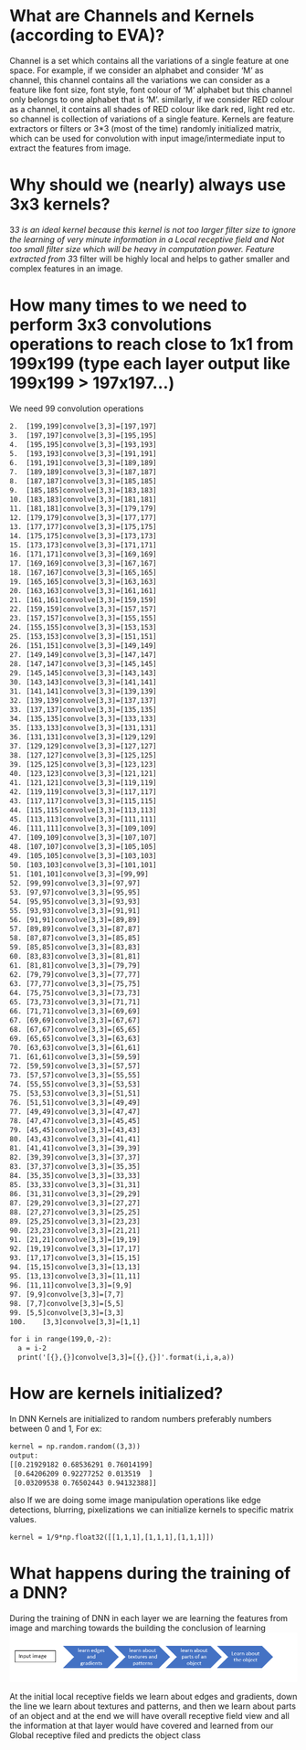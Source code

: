 # What are Channels and Kernels (according to EVA)?
Channel is a set which contains all the variations of a single feature at one space. For example, if we consider an alphabet and consider ‘M’ as channel, this channel contains all the variations we can consider as a feature like font size, font style, font colour of ‘M’ alphabet but this channel only belongs to one alphabet that is ‘M’. similarly, if we consider RED colour as a channel, it contains all shades of RED colour like dark red, light red etc. so channel is collection of variations of a single feature.
Kernels are feature extractors or filters or 3*3 (most of the time) randomly initialized matrix, which can be used for convolution with input image/intermediate input to extract the features from image.

# Why should we (nearly) always use 3x3 kernels?
3*3 is an ideal kernel because this kernel is not too larger filter size to ignore the learning of very minute information in a Local receptive field and Not too small filter size which will be heavy in computation power.
Feature extracted from 3*3 filter will be highly local and helps to gather smaller and complex features in an image.

# How many times to we need to perform 3x3 convolutions operations to reach close to 1x1 from 199x199 (type each layer output like 199x199 > 197x197...)
We need 99 convolution operations
```
2.	[199,199]convolve[3,3]=[197,197]
3.	[197,197]convolve[3,3]=[195,195]
4.	[195,195]convolve[3,3]=[193,193]
5.	[193,193]convolve[3,3]=[191,191]
6.	[191,191]convolve[3,3]=[189,189]
7.	[189,189]convolve[3,3]=[187,187]
8.	[187,187]convolve[3,3]=[185,185]
9.	[185,185]convolve[3,3]=[183,183]
10.	[183,183]convolve[3,3]=[181,181]
11.	[181,181]convolve[3,3]=[179,179]
12.	[179,179]convolve[3,3]=[177,177]
13.	[177,177]convolve[3,3]=[175,175]
14.	[175,175]convolve[3,3]=[173,173]
15.	[173,173]convolve[3,3]=[171,171]
16.	[171,171]convolve[3,3]=[169,169]
17.	[169,169]convolve[3,3]=[167,167]
18.	[167,167]convolve[3,3]=[165,165]
19.	[165,165]convolve[3,3]=[163,163]
20.	[163,163]convolve[3,3]=[161,161]
21.	[161,161]convolve[3,3]=[159,159]
22.	[159,159]convolve[3,3]=[157,157]
23.	[157,157]convolve[3,3]=[155,155]
24.	[155,155]convolve[3,3]=[153,153]
25.	[153,153]convolve[3,3]=[151,151]
26.	[151,151]convolve[3,3]=[149,149]
27.	[149,149]convolve[3,3]=[147,147]
28.	[147,147]convolve[3,3]=[145,145]
29.	[145,145]convolve[3,3]=[143,143]
30.	[143,143]convolve[3,3]=[141,141]
31.	[141,141]convolve[3,3]=[139,139]
32.	[139,139]convolve[3,3]=[137,137]
33.	[137,137]convolve[3,3]=[135,135]
34.	[135,135]convolve[3,3]=[133,133]
35.	[133,133]convolve[3,3]=[131,131]
36.	[131,131]convolve[3,3]=[129,129]
37.	[129,129]convolve[3,3]=[127,127]
38.	[127,127]convolve[3,3]=[125,125]
39.	[125,125]convolve[3,3]=[123,123]
40.	[123,123]convolve[3,3]=[121,121]
41.	[121,121]convolve[3,3]=[119,119]
42.	[119,119]convolve[3,3]=[117,117]
43.	[117,117]convolve[3,3]=[115,115]
44.	[115,115]convolve[3,3]=[113,113]
45.	[113,113]convolve[3,3]=[111,111]
46.	[111,111]convolve[3,3]=[109,109]
47.	[109,109]convolve[3,3]=[107,107]
48.	[107,107]convolve[3,3]=[105,105]
49.	[105,105]convolve[3,3]=[103,103]
50.	[103,103]convolve[3,3]=[101,101]
51.	[101,101]convolve[3,3]=[99,99]
52.	[99,99]convolve[3,3]=[97,97]
53.	[97,97]convolve[3,3]=[95,95]
54.	[95,95]convolve[3,3]=[93,93]
55.	[93,93]convolve[3,3]=[91,91]
56.	[91,91]convolve[3,3]=[89,89]
57.	[89,89]convolve[3,3]=[87,87]
58.	[87,87]convolve[3,3]=[85,85]
59.	[85,85]convolve[3,3]=[83,83]
60.	[83,83]convolve[3,3]=[81,81]
61.	[81,81]convolve[3,3]=[79,79]
62.	[79,79]convolve[3,3]=[77,77]
63.	[77,77]convolve[3,3]=[75,75]
64.	[75,75]convolve[3,3]=[73,73]
65.	[73,73]convolve[3,3]=[71,71]
66.	[71,71]convolve[3,3]=[69,69]
67.	[69,69]convolve[3,3]=[67,67]
68.	[67,67]convolve[3,3]=[65,65]
69.	[65,65]convolve[3,3]=[63,63]
70.	[63,63]convolve[3,3]=[61,61]
71.	[61,61]convolve[3,3]=[59,59]
72.	[59,59]convolve[3,3]=[57,57]
73.	[57,57]convolve[3,3]=[55,55]
74.	[55,55]convolve[3,3]=[53,53]
75.	[53,53]convolve[3,3]=[51,51]
76.	[51,51]convolve[3,3]=[49,49]
77.	[49,49]convolve[3,3]=[47,47]
78.	[47,47]convolve[3,3]=[45,45]
79.	[45,45]convolve[3,3]=[43,43]
80.	[43,43]convolve[3,3]=[41,41]
81.	[41,41]convolve[3,3]=[39,39]
82.	[39,39]convolve[3,3]=[37,37]
83.	[37,37]convolve[3,3]=[35,35]
84.	[35,35]convolve[3,3]=[33,33]
85.	[33,33]convolve[3,3]=[31,31]
86.	[31,31]convolve[3,3]=[29,29]
87.	[29,29]convolve[3,3]=[27,27]
88.	[27,27]convolve[3,3]=[25,25]
89.	[25,25]convolve[3,3]=[23,23]
90.	[23,23]convolve[3,3]=[21,21]
91.	[21,21]convolve[3,3]=[19,19]
92.	[19,19]convolve[3,3]=[17,17]
93.	[17,17]convolve[3,3]=[15,15]
94.	[15,15]convolve[3,3]=[13,13]
95.	[13,13]convolve[3,3]=[11,11]
96.	[11,11]convolve[3,3]=[9,9]
97.	[9,9]convolve[3,3]=[7,7]
98.	[7,7]convolve[3,3]=[5,5]
99.	[5,5]convolve[3,3]=[3,3]
100.	[3,3]convolve[3,3]=[1,1]
```
```
for i in range(199,0,-2):
  a = i-2
  print('[{},{}]convolve[3,3]=[{},{}]'.format(i,i,a,a))
```

# How are kernels initialized? 
In DNN Kernels are initialized to random numbers preferably numbers between 0 and 1, 
For ex:
```
kernel = np.random.random((3,3))
output:
[[0.21929182 0.68536291 0.76014199]
 [0.64206209 0.92277252 0.013519  ]
 [0.03209538 0.76502443 0.94132388]]
 ```
also If we are doing some image manipulation operations like edge detections, blurring, pixelizations we can initialize kernels to specific matrix values.
```
kernel = 1/9*np.float32([[1,1,1],[1,1,1],[1,1,1]])
```

# What happens during the training of a DNN?
During the training of DNN in each layer we are learning the features from image and marching towards the building the conclusion of learning
![](DNN_explain.PNG)

At the initial local receptive fields we learn about edges and gradients, down the line we learn about textures and patterns, and then we learn 
about parts of an object and at the end we will have overall receptive field view and all the information at that layer would have covered and 
learned from our Global receptive filed and predicts the object class  
